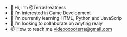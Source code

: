 - 👋 Hi, I’m @TerraGreatness
- 👀 I’m interested in Game Development
- 🌱 I’m currently learning HTML, Python and JavaScrip
- 💞️ I’m looking to collaborate on anyting realy
- 📫 How to reach me videoooooterra@gmail.com
<!---
TerraGreatness/TerraGreatness is a ✨ special ✨ repository because its `README.md` (this file) appears on your GitHub profile.
You can click the Preview link to take a look at your changes.
--->
